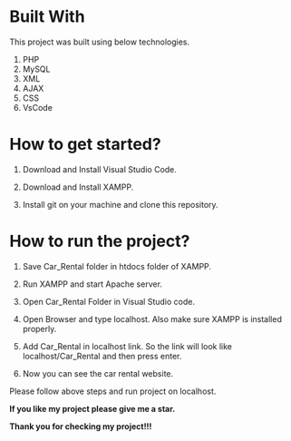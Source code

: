 # **Built With**

This project was built using below technologies.

1. PHP
2. MySQL
3. XML
4. AJAX
5. CSS
6. VsCode

# **How to get started?**
1. Download and Install Visual Studio Code.

2. Download and Install XAMPP.

3. Install git on your machine and clone this repository.

# **How to run the project?**

1. Save Car_Rental folder in htdocs folder of XAMPP.

2. Run XAMPP and start Apache server.

3. Open Car_Rental Folder in Visual Studio code. 

4. Open Browser and type localhost. Also make sure XAMPP is installed properly.

5. Add Car_Rental in localhost link. So the link will look like localhost/Car_Rental and then press enter.

6. Now you can see the car rental website.


Please follow above steps and run project on localhost. 

**If you like my project please give me a star.**

**Thank you for checking my project!!!**

